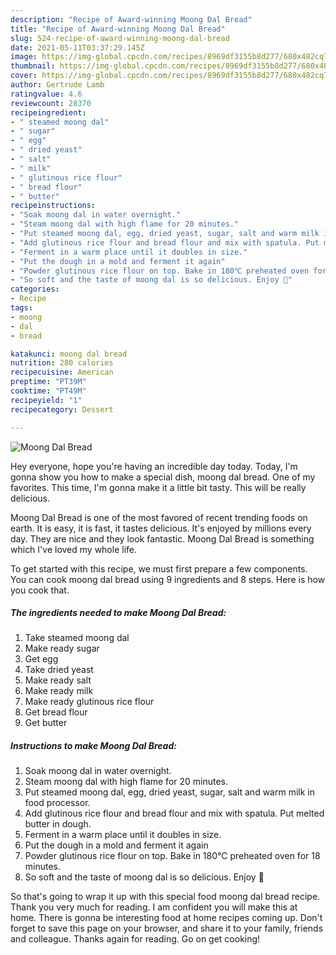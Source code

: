 ```yaml
---
description: "Recipe of Award-winning Moong Dal Bread"
title: "Recipe of Award-winning Moong Dal Bread"
slug: 524-recipe-of-award-winning-moong-dal-bread
date: 2021-05-11T03:37:29.145Z
image: https://img-global.cpcdn.com/recipes/8969df3155b8d277/680x482cq70/moong-dal-bread-recipe-main-photo.jpg
thumbnail: https://img-global.cpcdn.com/recipes/8969df3155b8d277/680x482cq70/moong-dal-bread-recipe-main-photo.jpg
cover: https://img-global.cpcdn.com/recipes/8969df3155b8d277/680x482cq70/moong-dal-bread-recipe-main-photo.jpg
author: Gertrude Lamb
ratingvalue: 4.6
reviewcount: 28370
recipeingredient:
- " steamed moong dal"
- " sugar"
- " egg"
- " dried yeast"
- " salt"
- " milk"
- " glutinous rice flour"
- " bread flour"
- " butter"
recipeinstructions:
- "Soak moong dal in water overnight."
- "Steam moong dal with high flame for 20 minutes."
- "Put steamed moong dal, egg, dried yeast, sugar, salt and warm milk in food processor."
- "Add glutinous rice flour and bread flour and mix with spatula. Put melted butter in dough."
- "Ferment in a warm place until it doubles in size."
- "Put the dough in a mold and ferment it again"
- "Powder glutinous rice flour on top. Bake in 180℃ preheated oven for 18 minutes."
- "So soft and the taste of moong dal is so delicious. Enjoy 🌸"
categories:
- Recipe
tags:
- moong
- dal
- bread

katakunci: moong dal bread 
nutrition: 280 calories
recipecuisine: American
preptime: "PT39M"
cooktime: "PT49M"
recipeyield: "1"
recipecategory: Dessert

---
```



![Moong Dal Bread](https://img-global.cpcdn.com/recipes/8969df3155b8d277/680x482cq70/moong-dal-bread-recipe-main-photo.jpg)

Hey everyone, hope you're having an incredible day today. Today, I'm gonna show you how to make a special dish, moong dal bread. One of my favorites. This time, I'm gonna make it a little bit tasty. This will be really delicious.

Moong Dal Bread is one of the most favored of recent trending foods on earth. It is easy, it is fast, it tastes delicious. It's enjoyed by millions every day. They are nice and they look fantastic. Moong Dal Bread is something which I've loved my whole life.




To get started with this recipe, we must first prepare a few components. You can cook moong dal bread using 9 ingredients and 8 steps. Here is how you cook that.

<!--inarticleads1-->

##### The ingredients needed to make Moong Dal Bread:

1. Take  steamed moong dal
1. Make ready  sugar
1. Get  egg
1. Take  dried yeast
1. Make ready  salt
1. Make ready  milk
1. Make ready  glutinous rice flour
1. Get  bread flour
1. Get  butter




<!--inarticleads2-->

##### Instructions to make Moong Dal Bread:

1. Soak moong dal in water overnight.
1. Steam moong dal with high flame for 20 minutes.
1. Put steamed moong dal, egg, dried yeast, sugar, salt and warm milk in food processor.
1. Add glutinous rice flour and bread flour and mix with spatula. Put melted butter in dough.
1. Ferment in a warm place until it doubles in size.
1. Put the dough in a mold and ferment it again
1. Powder glutinous rice flour on top. Bake in 180℃ preheated oven for 18 minutes.
1. So soft and the taste of moong dal is so delicious. Enjoy 🌸




So that's going to wrap it up with this special food moong dal bread recipe. Thank you very much for reading. I am confident you will make this at home. There is gonna be interesting food at home recipes coming up. Don't forget to save this page on your browser, and share it to your family, friends and colleague. Thanks again for reading. Go on get cooking!
